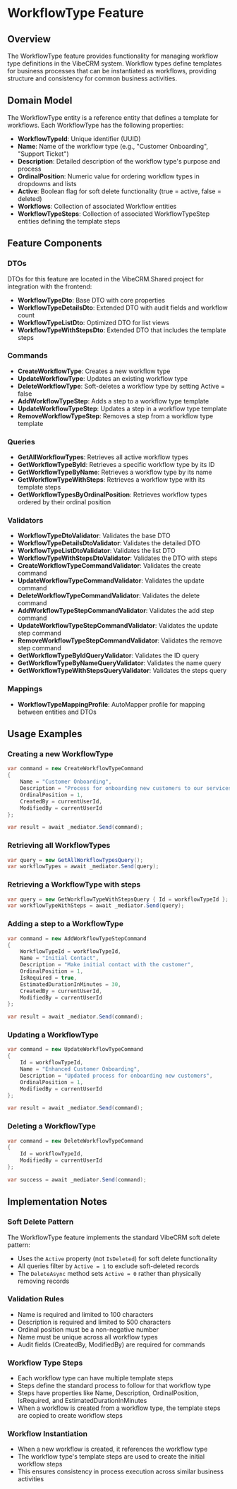 # WorkflowType Feature

## Overview
The WorkflowType feature provides functionality for managing workflow type definitions in the VibeCRM system. Workflow types define templates for business processes that can be instantiated as workflows, providing structure and consistency for common business activities.

## Domain Model
The WorkflowType entity is a reference entity that defines a template for workflows. Each WorkflowType has the following properties:

- **WorkflowTypeId**: Unique identifier (UUID)
- **Name**: Name of the workflow type (e.g., "Customer Onboarding", "Support Ticket")
- **Description**: Detailed description of the workflow type's purpose and process
- **OrdinalPosition**: Numeric value for ordering workflow types in dropdowns and lists
- **Active**: Boolean flag for soft delete functionality (true = active, false = deleted)
- **Workflows**: Collection of associated Workflow entities
- **WorkflowTypeSteps**: Collection of associated WorkflowTypeStep entities defining the template steps

## Feature Components

### DTOs
DTOs for this feature are located in the VibeCRM.Shared project for integration with the frontend:
- **WorkflowTypeDto**: Base DTO with core properties
- **WorkflowTypeDetailsDto**: Extended DTO with audit fields and workflow count
- **WorkflowTypeListDto**: Optimized DTO for list views
- **WorkflowTypeWithStepsDto**: Extended DTO that includes the template steps

### Commands
- **CreateWorkflowType**: Creates a new workflow type
- **UpdateWorkflowType**: Updates an existing workflow type
- **DeleteWorkflowType**: Soft-deletes a workflow type by setting Active = false
- **AddWorkflowTypeStep**: Adds a step to a workflow type template
- **UpdateWorkflowTypeStep**: Updates a step in a workflow type template
- **RemoveWorkflowTypeStep**: Removes a step from a workflow type template

### Queries
- **GetAllWorkflowTypes**: Retrieves all active workflow types
- **GetWorkflowTypeById**: Retrieves a specific workflow type by its ID
- **GetWorkflowTypeByName**: Retrieves a workflow type by its name
- **GetWorkflowTypeWithSteps**: Retrieves a workflow type with its template steps
- **GetWorkflowTypesByOrdinalPosition**: Retrieves workflow types ordered by their ordinal position

### Validators
- **WorkflowTypeDtoValidator**: Validates the base DTO
- **WorkflowTypeDetailsDtoValidator**: Validates the detailed DTO
- **WorkflowTypeListDtoValidator**: Validates the list DTO
- **WorkflowTypeWithStepsDtoValidator**: Validates the DTO with steps
- **CreateWorkflowTypeCommandValidator**: Validates the create command
- **UpdateWorkflowTypeCommandValidator**: Validates the update command
- **DeleteWorkflowTypeCommandValidator**: Validates the delete command
- **AddWorkflowTypeStepCommandValidator**: Validates the add step command
- **UpdateWorkflowTypeStepCommandValidator**: Validates the update step command
- **RemoveWorkflowTypeStepCommandValidator**: Validates the remove step command
- **GetWorkflowTypeByIdQueryValidator**: Validates the ID query
- **GetWorkflowTypeByNameQueryValidator**: Validates the name query
- **GetWorkflowTypeWithStepsQueryValidator**: Validates the steps query

### Mappings
- **WorkflowTypeMappingProfile**: AutoMapper profile for mapping between entities and DTOs

## Usage Examples

### Creating a new WorkflowType
```csharp
var command = new CreateWorkflowTypeCommand
{
    Name = "Customer Onboarding",
    Description = "Process for onboarding new customers to our services",
    OrdinalPosition = 1,
    CreatedBy = currentUserId,
    ModifiedBy = currentUserId
};

var result = await _mediator.Send(command);
```

### Retrieving all WorkflowTypes
```csharp
var query = new GetAllWorkflowTypesQuery();
var workflowTypes = await _mediator.Send(query);
```

### Retrieving a WorkflowType with steps
```csharp
var query = new GetWorkflowTypeWithStepsQuery { Id = workflowTypeId };
var workflowTypeWithSteps = await _mediator.Send(query);
```

### Adding a step to a WorkflowType
```csharp
var command = new AddWorkflowTypeStepCommand
{
    WorkflowTypeId = workflowTypeId,
    Name = "Initial Contact",
    Description = "Make initial contact with the customer",
    OrdinalPosition = 1,
    IsRequired = true,
    EstimatedDurationInMinutes = 30,
    CreatedBy = currentUserId,
    ModifiedBy = currentUserId
};

var result = await _mediator.Send(command);
```

### Updating a WorkflowType
```csharp
var command = new UpdateWorkflowTypeCommand
{
    Id = workflowTypeId,
    Name = "Enhanced Customer Onboarding",
    Description = "Updated process for onboarding new customers",
    OrdinalPosition = 1,
    ModifiedBy = currentUserId
};

var result = await _mediator.Send(command);
```

### Deleting a WorkflowType
```csharp
var command = new DeleteWorkflowTypeCommand
{
    Id = workflowTypeId,
    ModifiedBy = currentUserId
};

var success = await _mediator.Send(command);
```

## Implementation Notes

### Soft Delete Pattern
The WorkflowType feature implements the standard VibeCRM soft delete pattern:
- Uses the `Active` property (not `IsDeleted`) for soft delete functionality
- All queries filter by `Active = 1` to exclude soft-deleted records
- The `DeleteAsync` method sets `Active = 0` rather than physically removing records

### Validation Rules
- Name is required and limited to 100 characters
- Description is required and limited to 500 characters
- Ordinal position must be a non-negative number
- Name must be unique across all workflow types
- Audit fields (CreatedBy, ModifiedBy) are required for commands

### Workflow Type Steps
- Each workflow type can have multiple template steps
- Steps define the standard process to follow for that workflow type
- Steps have properties like Name, Description, OrdinalPosition, IsRequired, and EstimatedDurationInMinutes
- When a workflow is created from a workflow type, the template steps are copied to create workflow steps

### Workflow Instantiation
- When a new workflow is created, it references the workflow type
- The workflow type's template steps are used to create the initial workflow steps
- This ensures consistency in process execution across similar business activities
